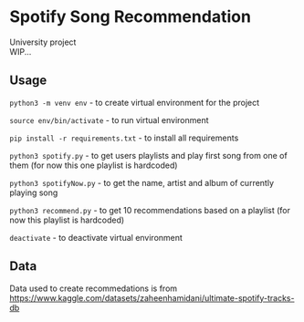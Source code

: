 # Spotify Song Recommendation

University project\
WIP...

## Usage

`python3 -m venv env` - to create virtual environment for the project

`source env/bin/activate` - to run virtual environment

`pip install -r requirements.txt` - to install all requirements

`python3 spotify.py` - to get users playlists and play first song from one of them (for now this one playlist is hardcoded)

`python3 spotifyNow.py` - to get the name, artist and album of currently playing song

`python3 recommend.py` - to get 10 recommendations based on a playlist (for now this playlist is hardcoded)

`deactivate` - to deactivate virtual environment

## Data

Data used to create recommedations is from https://www.kaggle.com/datasets/zaheenhamidani/ultimate-spotify-tracks-db